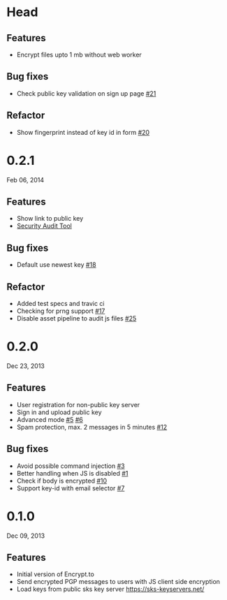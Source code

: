 # Head

## Features

* Encrypt files upto 1 mb without web worker

## Bug fixes

* Check public key validation on sign up page [#21](https://github.com/encrypt-to/encrypt.to/issues/21)

## Refactor

* Show fingerprint instead of key id in form [#20](https://github.com/encrypt-to/encrypt.to/issues/20)

# 0.2.1

Feb 06, 2014

## Features

* Show link to public key
* [Security Audit Tool](http://encrypt-to.github.io/)

## Bug fixes

* Default use newest key [#18](https://github.com/encrypt-to/encrypt.to/issues/18)

## Refactor

* Added test specs and travic ci
* Checking for prng support [#17](https://github.com/encrypt-to/encrypt.to/issues/17)
* Disable asset pipeline to audit js files [#25](https://github.com/encrypt-to/encrypt.to/issues/25)

# 0.2.0

Dec 23, 2013

## Features

* User registration for non-public key server
* Sign in and upload public key
* Advanced mode [#5](https://github.com/encrypt-to/encrypt.to/issues/5) [#6](https://github.com/encrypt-to/encrypt.to/issues/6)
* Spam protection, max. 2 messages in 5 minutes [#12](https://github.com/encrypt-to/encrypt.to/issues/12)

## Bug fixes

* Avoid possible command injection [#3](https://github.com/encrypt-to/encrypt.to/issues/3) 
* Better handling when JS is disabled [#1](https://github.com/encrypt-to/encrypt.to/issues/1)
* Check if body is encrypted [#10](https://github.com/encrypt-to/encrypt.to/issues/10)
* Support key-id with email selector [#7](https://github.com/encrypt-to/encrypt.to/issues/17)

# 0.1.0

Dec 09, 2013

## Features

* Initial version of Encrypt.to
* Send encrypted PGP messages to users with JS client side encryption
* Load keys from public sks key server https://sks-keyservers.net/
